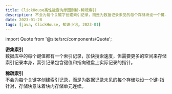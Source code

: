 ```yaml
---
title: ClickHouse高性能查询原因剖析-稀疏索引
description: 不会为每个关键字创建索引记录，而是为数据记录未见的每个存储块设一个键-指针对，存储块意味着块内存储单元连续。
date: 2023-01-28
tags: [java, ClickHouse, 知识小记, 2023-01]
---
```


import Quote from '@site/src/components/Quote';

> <Quote></Quote>

**密集索引**  
数据库中的每个键值都有一个索引记录，加快搜索速度，但需要更多的空间来存储索引记录本身，索引记录包含键值和指向磁盘上实际记录的指针。

**稀疏索引**  
不会为每个关键字创建索引记录，而是为数据记录未见的每个存储块设一个键-指针对，存储块意味着块内存储单元连续。
